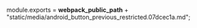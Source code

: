 module.exports = __webpack_public_path__ + "static/media/android_button_previous_restricted.07dcec1a.md";
